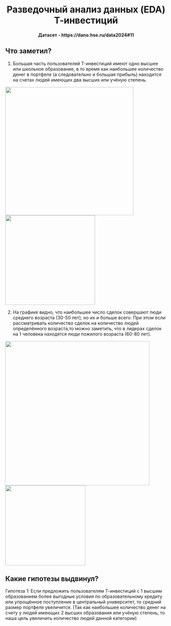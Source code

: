 <h1 align="center">
  <br>
  Разведочный анализ данных (EDA) Т-инвестиций
  <br>
</h1>

<h4 align="center">Датасет - https://dano.hse.ru/data2024#11</h4>


## Что заметил?
1. Большая часть пользователей Т-инвестиций имеют одно высшее или школьное образование, в то время как наибольшее количество денег в портфеле (а следовательно и большая прибыль) находится на счетах людей имеющих два высших или учёную степень.

<img src="https://github.com/user-attachments/assets/168b8b55-d133-4f17-b741-4abc83cc6593" width="400" />

<img src="https://github.com/user-attachments/assets/4402c25d-60d5-4926-84d9-5175eea38fad" width="280" />


2. На графике видно, что наибольшее число сделок совершают люди среднего возраста (30-50 лет), но их и больше всего. При этом если рассматривать количество сделок на количество людей определённого возраста,то можно заметить, что в лидерах сделок на 1 человека находятся люди пожилого возраста (60-80 лет).

<img src="https://github.com/user-attachments/assets/b0cc01b1-ffeb-4321-a8ca-0728d1270485" width="450" />

<img src="https://github.com/user-attachments/assets/f9818e08-b096-4ecb-9bd6-13a547528dfe" width="250" />


## Какие гипотезы выдвинул?
Гипотеза 1:
Если предложить пользователям Т-инвестиций с 1 высшим образованием более выгодные условия по образовательному кредиту или упрощённое поступление в центральный университет, то средний размер портфеля увеличится.     (Так как наибольшее 
количество денег на счету у 
людей имеющих 2 высших 
образования или учёную 
степень, то наша цель 
увеличить количество людей 
данной категории)
